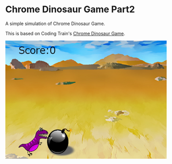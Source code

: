 # Chrome Dinosaur Game Part2
A simple simulation of Chrome Dinosaur Game.

This is based on Coding Train's [Chrome Dinosaur Game](https://github.com/CodingTrain/website/tree/master/CodingChallenges/CC_147_Chrome_Dinosaur_Game/P5). 

![alt tag](example.PNG)
